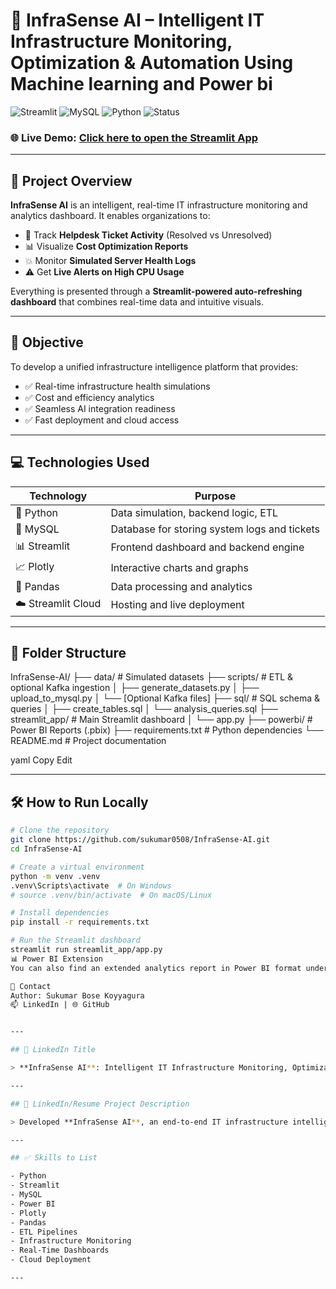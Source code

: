 # 🚀 InfraSense AI – Intelligent IT Infrastructure Monitoring, Optimization & Automation Using Machine learning and Power bi

![Streamlit](https://img.shields.io/badge/Streamlit-Live--App-red?logo=streamlit)
![MySQL](https://img.shields.io/badge/Database-MySQL-blue?logo=mysql)
![Python](https://img.shields.io/badge/Built%20with-Python-yellow?logo=python)
![Status](https://img.shields.io/badge/Status-Active-brightgreen)

### 🌐 Live Demo: [Click here to open the Streamlit App](https://infrasense-ai.streamlit.app)

---

## 📌 Project Overview

**InfraSense AI** is an intelligent, real-time IT infrastructure monitoring and analytics dashboard. It enables organizations to:

- 🧠 Track **Helpdesk Ticket Activity** (Resolved vs Unresolved)
- 📊 Visualize **Cost Optimization Reports**
- 💥 Monitor **Simulated Server Health Logs**
- ⚠️ Get **Live Alerts on High CPU Usage**

Everything is presented through a **Streamlit-powered auto-refreshing dashboard** that combines real-time data and intuitive visuals.

---

## 🎯 Objective

To develop a unified infrastructure intelligence platform that provides:

- ✅ Real-time infrastructure health simulations  
- ✅ Cost and efficiency analytics  
- ✅ Seamless AI integration readiness  
- ✅ Fast deployment and cloud access  

---

## 💻 Technologies Used

| Technology         | Purpose                                     |
|--------------------|---------------------------------------------|
| 🐍 Python           | Data simulation, backend logic, ETL         |
| 🐬 MySQL            | Database for storing system logs and tickets|
| 📊 Streamlit        | Frontend dashboard and backend engine       |
| 📈 Plotly           | Interactive charts and graphs               |
| 🧠 Pandas           | Data processing and analytics               |
| ☁️ Streamlit Cloud  | Hosting and live deployment                 |

---

## 📂 Folder Structure

InfraSense-AI/
├── data/ # Simulated datasets
├── scripts/ # ETL & optional Kafka ingestion
│ ├── generate_datasets.py
│ ├── upload_to_mysql.py
│ └── [Optional Kafka files]
├── sql/ # SQL schema & queries
│ ├── create_tables.sql
│ └── analysis_queries.sql
├── streamlit_app/ # Main Streamlit dashboard
│ └── app.py
├── powerbi/ # Power BI Reports (.pbix)
├── requirements.txt # Python dependencies
└── README.md # Project documentation

yaml
Copy
Edit

---

## 🛠️ How to Run Locally

```bash
# Clone the repository
git clone https://github.com/sukumar0508/InfraSense-AI.git
cd InfraSense-AI

# Create a virtual environment
python -m venv .venv
.venv\Scripts\activate  # On Windows
# source .venv/bin/activate  # On macOS/Linux

# Install dependencies
pip install -r requirements.txt

# Run the Streamlit dashboard
streamlit run streamlit_app/app.py
📊 Power BI Extension
You can also find an extended analytics report in Power BI format under the powerbi/ folder, suitable for executive-level decision-making dashboards.

📧 Contact
Author: Sukumar Bose Koyyagura
📫 LinkedIn | 🌐 GitHub


---

## 📌 LinkedIn Title

> **InfraSense AI**: Intelligent IT Infrastructure Monitoring, Optimization, and Automation using Machine Learning & Power BI

---

## 📄 LinkedIn/Resume Project Description

> Developed **InfraSense AI**, an end-to-end IT infrastructure intelligence platform that monitors helpdesk activity, optimizes cost reports, and simulates server health logs. Built using **Python, MySQL, Streamlit**, and **Plotly**, with extended analytics in **Power BI**. The dashboard enables real-time insights and live alerts, offering a cloud-hosted, scalable solution for IT operations.

---

## ✅ Skills to List

- Python
- Streamlit
- MySQL
- Power BI
- Plotly
- Pandas
- ETL Pipelines
- Infrastructure Monitoring
- Real-Time Dashboards
- Cloud Deployment

---
